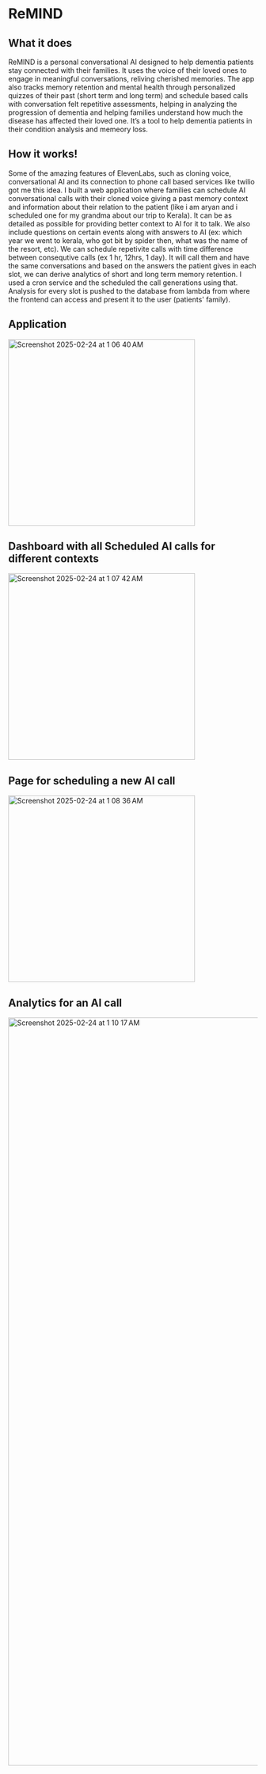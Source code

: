 # ReMIND

## What it does
ReMIND is a personal conversational AI designed to help dementia patients stay connected with their families. It uses the voice of their loved ones to engage in meaningful conversations, reliving cherished memories. The app also tracks memory retention and mental health through personalized quizzes of their past (short term and long term) and schedule based calls with conversation felt repetitive assessments, helping in analyzing the progression of dementia and helping families understand how much the disease has affected their loved one. It’s a tool to help dementia patients in their condition analysis and memeory loss.

## How it works!
Some of the amazing features of ElevenLabs, such as cloning voice, conversational AI and its connection to phone call based services like twilio got me this idea. 
I built a web application where families can schedule AI conversational calls with their cloned voice giving a past memory context and information about their relation to the patient (like i am aryan and i scheduled one for my grandma about our trip to Kerala). It can be as detailed as possible for providing better context to AI for it to talk. We also include questions on certain events along with answers to AI (ex: which year we went to kerala, who got bit by spider then, what was the name of the resort, etc). We can schedule repetivite calls with time difference between consequtive calls (ex 1 hr, 12hrs, 1 day). It will call them and have the same conversations and based on the answers the patient gives in each slot, we can derive analytics of short and long term memory retention. I used a cron service and the scheduled the call generations using that. Analysis for every slot is pushed to the database from lambda from where the frontend can access and present it to the user (patients' family). 

## Application

<img width="377" alt="Screenshot 2025-02-24 at 1 06 40 AM" src="https://github.com/user-attachments/assets/f7fcd087-468c-4822-b30c-429c0d63e55e" />

## Dashboard with all Scheduled AI calls for different contexts
<img width="377" alt="Screenshot 2025-02-24 at 1 07 42 AM" src="https://github.com/user-attachments/assets/9f8dc063-1b05-4067-8a45-33b4c48540c9" />

## Page for scheduling a new AI call
<img width="377" alt="Screenshot 2025-02-24 at 1 08 36 AM" src="https://github.com/user-attachments/assets/9d8a0b6a-49a1-49fb-86ae-63563a8ccecd" />

## Analytics for an AI call
<img width="1512" alt="Screenshot 2025-02-24 at 1 10 17 AM" src="https://github.com/user-attachments/assets/8b7aed99-485e-4861-9215-45c559ccb7cd" />

